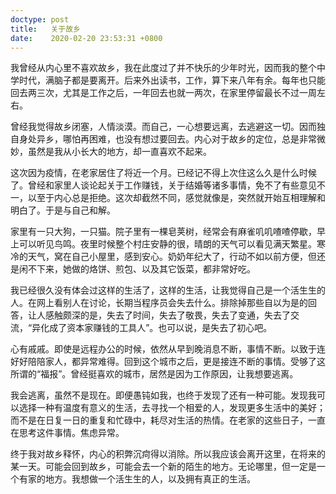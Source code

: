 ```yaml
---
doctype: post
title:   关于故乡
date:    2020-02-20 23:53:31 +0800
---
```


我曾经从内心里不喜欢故乡，我在此度过了并不快乐的少年时光，因而我的整个中学时代，满脑子都是要离开。后来外出读书，工作，算下来八年有余。每年也只能回去两三次，尤其是工作之后，一年回去也就一两次，在家里停留最长不过一周左右。

曾经我觉得故乡闭塞，人情淡漠。而自己，一心想要远离，去逃避这一切。因而独自身处异乡，哪怕再困难，也没有想过要回去。内心对于故乡的定位，总是非常微妙，虽然是我从小长大的地方，却一直喜欢不起来。

这次因为疫情，在老家居住了将近一个月。已经记不得上次住这么久是什么时候了。曾经和家里人谈论起关于工作赚钱，关于结婚等诸多事情，免不了有些意见不一，以至于内心总是拒绝。这次却截然不同，感觉就像是，突然就开始互相理解和明白了。于是与自己和解。

家里有一只大狗，一只猫。院子里有一棵皂荚树，经常会有麻雀叽叽喳喳停歇，早上可以听见鸟鸣。夜里时候整个村庄安静的很，晴朗的天气可以看见满天繁星。寒冷的天气，窝在自己小屋里，感到安心。奶奶年纪大了，行动不如以前方便，但还是闲不下来，她做的烙饼、煎包、以及其它饭菜，都非常好吃。

我已经很久没有体会过这样的生活了，这样的生活，让我觉得自己是一个活生生的人。在网上看别人在讨论，长期当程序员会失去什么。排除掉那些自以为是的回答，让人感触颇深的是，失去了时间，失去了敬畏，失去了变通，失去了交流，“异化成了资本家赚钱的工具人”。也可以说，是失去了初心吧。

心有戚戚。即使是远程办公的时候，依然从早到晚消息不断，事情不断。以致于连好好陪陪家人，都异常难得。回到这个城市之后，更是接连不断的事情。受够了这所谓的“福报”。曾经挺喜欢的城市，居然是因为工作原因，让我想要逃离。

我会逃离，虽然不是现在。即便愚钝如我，也终于发现了还有一种可能。发现我可以选择一种有温度有意义的生活，去寻找一个相爱的人，发现更多生活中的美好；而不是在日复一日的重复和忙碌中，耗尽对生活的热情。在老家的这些日子，一直在思考这件事情。焦虑异常。

终于我对故乡释怀，内心的积弊沉疴得以消除。所以我应该会离开这里，在将来的某一天。可能会回到故乡，可能会去一个新的陌生的地方。无论哪里，但一定是一个有家的地方。我想做一个活生生的人，以及拥有真正的生活。
